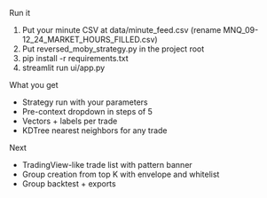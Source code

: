 Run it

1) Put your minute CSV at data/minute_feed.csv  (rename MNQ_09-12_24_MARKET_HOURS_FILLED.csv)
2) Put reversed_moby_strategy.py in the project root
3) pip install -r requirements.txt
4) streamlit run ui/app.py

What you get
- Strategy run with your parameters
- Pre-context dropdown in steps of 5
- Vectors + labels per trade
- KDTree nearest neighbors for any trade

Next
- TradingView-like trade list with pattern banner
- Group creation from top K with envelope and whitelist
- Group backtest + exports